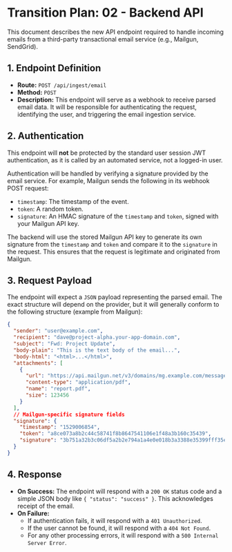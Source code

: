 # Transition Plan: 02 - Backend API

This document describes the new API endpoint required to handle incoming emails from a third-party transactional email service (e.g., Mailgun, SendGrid).

## 1. Endpoint Definition

-   **Route:** `POST /api/ingest/email`
-   **Method:** `POST`
-   **Description:** This endpoint will serve as a webhook to receive parsed email data. It will be responsible for authenticating the request, identifying the user, and triggering the email ingestion service.

## 2. Authentication

This endpoint will **not** be protected by the standard user session JWT authentication, as it is called by an automated service, not a logged-in user.

Authentication will be handled by verifying a signature provided by the email service. For example, Mailgun sends the following in its webhook POST request:

-   `timestamp`: The timestamp of the event.
-   `token`: A random token.
-   `signature`: An HMAC signature of the `timestamp` and `token`, signed with your Mailgun API key.

The backend will use the stored Mailgun API key to generate its own signature from the `timestamp` and `token` and compare it to the `signature` in the request. This ensures that the request is legitimate and originated from Mailgun.

## 3. Request Payload

The endpoint will expect a `JSON` payload representing the parsed email. The exact structure will depend on the provider, but it will generally conform to the following structure (example from Mailgun):

```json
{
  "sender": "user@example.com",
  "recipient": "dave@project-alpha.your-app-domain.com",
  "subject": "Fwd: Project Update",
  "body-plain": "This is the text body of the email...",
  "body-html": "<html>...</html>",
  "attachments": [
    {
      "url": "https://api.mailgun.net/v3/domains/mg.example.com/messages/...",
      "content-type": "application/pdf",
      "name": "report.pdf",
      "size": 123456
    }
  ],
  // Mailgun-specific signature fields
  "signature": {
    "timestamp": "1529006854",
    "token": "a8ce073a8b2c44c58741f8b8647541106e1f48a3b160c35439",
    "signature": "3b751a32b3c06df5a2b2e794a1a4e0e018b3a3388e35399fff35e3cd23d9e9b5"
  }
}
```

## 4. Response

-   **On Success:** The endpoint will respond with a `200 OK` status code and a simple JSON body like `{ "status": "success" }`. This acknowledges receipt of the email.
-   **On Failure:**
    -   If authentication fails, it will respond with a `401 Unauthorized`.
    -   If the user cannot be found, it will respond with a `404 Not Found`.
    -   For any other processing errors, it will respond with a `500 Internal Server Error`.
